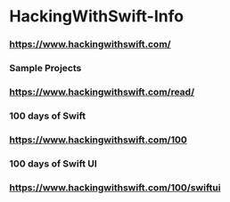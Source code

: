 # HackingWithSwift-Info


### https://www.hackingwithswift.com/

### Sample Projects
### https://www.hackingwithswift.com/read/

### 100 days of Swift
### https://www.hackingwithswift.com/100

### 100 days of Swift UI
### https://www.hackingwithswift.com/100/swiftui
